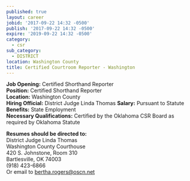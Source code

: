 ```yaml
---
published: true
layout: career
jobid: '2017-09-22 14:32 -0500'
publish: '2017-09-22 14:32 -0500'
expire: '2019-09-22 14:32 -0500'
category:
  - csr
sub_category:
  - DISTRICT
location: Washington County
title: Certified Courtroom Reporter - Washington
---
```

**Job Opening:** Certified Shorthand Reporter  
**Position:** Certified Shorthand Reporter  
**Location:** Washington County  
**Hiring Official:** District Judge Linda Thomas 
**Salary:** Pursuant to Statute  
**Benefits:** State Employment  
**Necessary Qualifications:** Certified by the Oklahoma CSR Board as required by Oklahoma Statute
 
**Resumes should be directed to:**   
District Judge Linda Thomas   
Washington County Courthouse  
420 S. Johnstone, Room 310  
Bartlesville, OK 74003  
(918) 423-6866  
Or email to [bertha.rogers@oscn.net](mailto:bertha.rogers@oscn.net)
